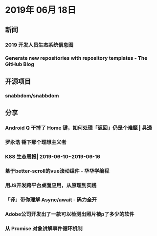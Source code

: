 # 2019年 06月 18日

## 新闻

### 2019 开发人员生态系统信息图

<daily-item
  note="2019 年 Jetbrains 开发者报告"
  url="https://www.jetbrains.com/zh-cn/lp/devecosystem-2019/"/>

### Generate new repositories with repository templates - The GitHub Blog

<daily-item
  note="github 新功能，使用存储库模板生成新存储库"
  url="https://github.blog/2019-06-06-generate-new-repositories-with-repository-templates/"
  :is-chinese="false"/>

## 开源项目

### snabbdom/snabbdom

<daily-item
  note="A virtual DOM library with focus on simplicity, modularity, powerful features and performance."
  url="https://github.com/snabbdom/snabbdom"
  lang="JavaScript,TypeScript,HTML"
  star="137"
  fork="5697"/>

## 分享

### Android Q 干掉了 Home 键，如何处理「返回」仍是个难题 | 具透

<daily-item
  url="https://sspai.com/post/55232?from=jike"/>

### 罗永浩 锤下那个理想主义者

<daily-item
  note="人物"
  url="https://mp.weixin.qq.com/s?__biz=MjEwMzA5NTcyMQ==&amp;mid=2653098634&amp;idx=1&amp;sn=b5a0a8671471c28636bba7265c70b4a2"/>

### K8S 生态周报| 2019-06-10~2019-06-16

<daily-item
  url="https://zhuanlan.zhihu.com/p/69402278"/>

### 基于better-scroll的vue滚动组件 - 华华学编程

<daily-item
  url="https://segmentfault.com/a/1190000019493601"/>

### 用JS开发跨平台桌面应用，从原理到实践

<daily-item
  url="https://mp.weixin.qq.com/s/4WaUM8iJoEYgrI_HpC5MOQ"/>

### 「译」带你理解 Async/await - 码力全开

<daily-item
  url="https://segmentfault.com/a/1190000019493976"/>

### Adobe公司开发出了一款可以检测出照片被p了多少的软件

<daily-item
  url="https://juejin.im/pin/5d061ffb518825026ec4ba01"/>

### 从 Promise 对象讲解事件循环机制

<daily-item
  note="小生方勤"
  url="https://mp.weixin.qq.com/s/nJsM05Yp50HDH1hqEen2eQ"/>

<daily-footer/>
